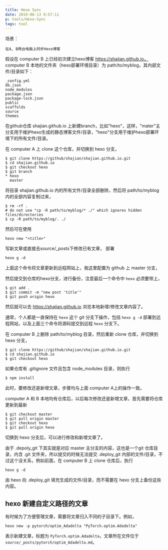 ```yaml
---
title: Hexo Sync
date: 2019-06-13 9:57:11
p: tools/Hexo-Sync
tags: tool
---
```


场景：
```
在A, B两台电脑上同步Hexo博客
```
<!-- more -->
假设在 computer B 上已经初次建立hexo博客 https://shajian.github.io， computer B 本地的文件夹（hexo部署环境目录）为 path/to/myblog，其内部文件/目录如下：
```
_config.yml
db.json
node_modules
package.json
package-lock.json
public
scaffolds
source
themes
```
在github仓库 shajian.github.io 上新建branch，比如"hexo"，这样，"mater"主分支用于维护hexo生成的静态博客文件/目录，"hexo"分支用于维护hexo部署环境下的所有文件/目录。

在 computer A 上 clone 这个仓库，并切换到 hexo 分支，
```
$ git clone https://github/shajian/shajian.github.io.git
$ cd shajian.github.io
$ git checkout hexo
$ git branch
* hexo
  master
```
将目录 shajian.github.io 内的所有文件/目录全部删除，然后将 path/to/myblog内的全部内容复制过来，
```
$ rm -rf .
# do not use "cp -R path/to/myblog/* ./" which ignores hidden files/directories
$ cp -R path/to/myblog/. ./
```
然后可在使用
```
hexo new "<title>"
```
写新文章或直接去source/_posts下修改已有文章，
部署
```
hexo g -d
```
上面这个命令将文章更新到远程网站上，我这里配置为 github 上 master 分支，

然后提交到仓库的hexo分支，进行备份，注意最后一个命令中 `hexo` 必须要带上，
```
$ git add .
$ git commit -m "new post 'title'"
$ git push origin hexo
```

然后就可以去 https://shajian.github.io 浏览本地新增/修改文章内容了。

通常，个人都是一直保持在 `hexo` 这个 git 分支下操作，包括 `hexo g -d` 部署到远程网站，以及上面三个命令将源码提交到远程 `hexo` 分支下。

在 computer B 上删除 path/to/myblog 目录，然后重新 clone 仓库，并切换到 hexo 分支，
```
$ git clone https://github/shajian/shajian.github.io.git
$ cd shajian.github.io
$ git checkout hexo
```
如果仓库有 .gitignore 文件且包含 node_modules 目录，则执行
```
$ npm install
```
此时，要修改还是新增文章，步骤均与上面 computer A上的操作一致。

computer A 和 B 本地均有仓库后，以后每次修改还是新增文章，首先需要将仓库更新到最新
```
$ git checkout master
$ git pull origin master
$ git checkout hexo
$ git pull origin hexo
```
切换到 hexo 分支后，可以进行修改和新增文章了。

由于 .depoly_git 下其实就是对应 master 主分支的内容，这也是一个git 仓库目录，内含 .git 文件夹，所以提交的时候无法提交 .deploy_git 内部的文件/目录，不过这个没关系，例如前面，在 computer B 上 clone 仓库后，执行
```
hexo g -d
```
由 hexo 向 .deploy_git 填充生成的文件/目录，而不需要在 hexo 分支上备份这些内容。

## hexo 新建自定义路径的文章
有时候为了方便管理文章，需要将文章归入不同的子目录下。例如，
```
hexo new -p pytorch/optim_Adadelta "PyTorch.optim.Adadelta"
```
表示新建文章，标题为 `PyTorch.optim.Adadelta`，文章所在文件位于 `source/_posts/pytorch/optim_Adadelta.md`。